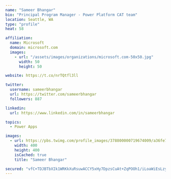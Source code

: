 ```yaml
---
name: "Sameer Bhangar"
bio: "Principal Program Manager - Power Platform CAT team"
location: Seattle, WA
type: "profile"
heat: 58

affiliation:
  name: Microsoft
  domain: microsoft.com
  images:
    - url: "/assets/images/organizations/microsoft.com-50x50.jpg"
      width: 50
      height: 50

website: https://t.co/nrTQtfl3ll

twitter:
  username: sameerbhangar
  url: https://twitter.com/sameerbhangar
  followers: 887

linkedin:
  url: https://www.linkedin.com/in/sameerbhangar

topics:
  - Power Apps

images:
  - url: https://pbs.twimg.com/profile_images/378800000719674009/a36fe7ddfab1778b76e5793772e43798_400x400.jpeg
    width: 400
    height: 400
    isCached: true
    title: "Sameer Bhangar"

secured: "vfC+TDJBTbXIk1WRKkXuRsuwACCY5xHy7DpzsCuAt+ZqPOOh1/iLoaWiEsLzy5Mc5pawWJiA/XOLkPjCF7aakjLJQo1RcW2eX49LTUYDhbG+P2wwnVijpA9UZKp/R3+Ayl/pDhgUKIp60IdAkjogVde1FllPzqedRZLFHpOE03aIPwQipPnQOIPA4sUMs1hZmpGdSVHYsnOCbWFv8tMUYhV66/0IrdkOCrqziVt+LJzSvqHacpimVgV+YQx4rau5G5YBoLTMVVT+dodrW1M4k+oJUinMl5kVPJd7Lm0O6F90a/cuj771bxliw9d/l1fm2ZelUu+OTADk5dZ2h79KBmlde6XMri9bpg/ej+6nMleAOqSViZU3UlG8Jyr8o/MuIgv03CgWnyiMEEfG1EAKdg==;jfL9d96YXLqRU3WUeG74CQ=="
---
```


